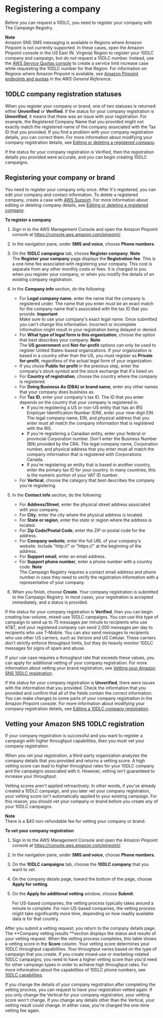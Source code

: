 # Registering a company<a name="sns-settings-register-company"></a>

Before you can request a 10DLC, you need to register your company with The Campaign Registry\. 

**Note**  
Amazon SNS SMS messaging is available in Regions where Amazon Pinpoint is not currently supported\. In these cases, open the Amazon Pinpoint console in the US East \(N\. Virginia\) Region to register your 10DLC company and campaign, but *do not* request a 10DLC number\. Instead, use the [AWS Service Quotas console](https://us-east-1.console.aws.amazon.com/support/home?region=us-east-1&skipRegion=true#/case/create?issueType=service-limit-increase) to create a service limit increase case while requesting the 10DLC number for that Region\. For information on Regions where Amazon Pinpoint is available, see [Amazon Pinpoint endpoints and quotas](https://docs.aws.amazon.com/general/latest/gr/pinpoint.html) in the *AWS General Reference*\.

## 10DLC company registration statuses<a name="sns-10dlc-registration-status"></a>

When you register your company or brand, one of two statuses is returned: either **Unverified** or **Verified**\. If the status for your company registration is **Unverified**, it means that there was an issue with your registration\. For example, the Registered Company Name that you provided might not exactly match the registered name of the company associated with the Tax ID that you provided\. If you find a problem with your company registration details, you can correct them\. For more information about modifying your company registration details, see [Editing or deleting a registered company](sns-settings-10dlc-modify-company.md)\.

If the status for your company registration is Verified, then the registration details you provided were accurate, and you can begin creating 10DLC campaigns\.

## Registering your company or brand<a name="sns-register-company-steps-10dlc"></a>

You need to register your company only once\. After it's registered, you can edit your company and contact information\. To delete a registered company, create a case with [AWS Support](https://console.aws.amazon.com/support/home#/)\. For more information about editing or deleting company details, see [Editing or deleting a registered company](sns-settings-10dlc-modify-company.md)\.

**To register a company**

1. Sign in to the AWS Management Console and open the Amazon Pinpoint console at [https://console\.aws\.amazon\.com/pinpoint/](https://console.aws.amazon.com/pinpoint/)\.

1. In the navigation pane, under **SMS and voice**, choose **Phone numbers**\.

1. On the **10DLC campaigns** tab, choose **Register company**\.
**Note**  
The **Register your company** page displays the **Registration fee**\. This is a one\-time fee associated with registering your company\. This cost is separate from any other monthly costs or fees\. It is charged to you when you register your company, or when you modify the details of an existing company registration\.

1. In the **Company info** section, do the following:
   + For **Legal company name**, enter the name that the company is registered under\. The name that you enter must be an exact match for the company name that's associated with the tax ID that you provide\.
**Important**  
Make sure to use your company's exact legal name\. Once submitted you can't change this information\. Incorrect or incomplete information might result in your registration being delayed or denied\.
   + For **What type of legal form is this organization**, choose the option that best describes your company\.
**Note**  
The **US government** and **Not\-for\-profit** options can only be used to register United States\-based organizations\. If your organization is based in a country other than the US, you must register as **Private for\-profit**, regardless of the actual legal form of your organization\.
   + If you chose **Public for profit** in the previous step, enter the company's stock symbol and the stock exchange that it's listed on\.
   + For **Country of registration**, choose the country where the company is registered\.
   + For **Doing Business As \(DBA\) or brand name**, enter any other names that your company does business as\.
   + For **Tax ID**, enter your company's tax ID\. The ID that you enter depends on the country that your company is registered in\.
     + If you're registering a US or non\-US entity that has an IRS Employer Identification Number \(EIN\), enter your nine\-digit EIN\. The legal company name, EIN, and physical address that you enter must all match the company information that is registered with the IRS\.
     + If you're registering a Canadian entity, enter your federal or provincial Corporation number\. Don't enter the Business Number \(BN\) provided by the CRA\. The legal company name, Corporation number, and physical address that you enter must all match the company information that is registered with Corporations Canada\.
     + If you're registering an entity that is based in another country, enter the primary tax ID for your country\. In many countries, this is the numeric portion of your VAT ID number\.
   + For **Vertical**, choose the category that best describes the company you're registering\.

1. In the **Contact info** section, do the following:
   + For **Address/Street**, enter the physical street address associated with your company\.
   + For **City**, enter the city where the physical address is located\.
   + For **State or region**, enter the state or region where the address is located\.
   + For **Zip Code/Postal Code**, enter the ZIP or postal code for the address\.
   + For **Company website**, enter the full URL of your company's website\. Include "http://" or "https://" at the beginning of the address\.
   + For **Support email**, enter an email address\.
   + For **Support phone number**, enter a phone number with a country code\.
**Note**  
The Campaign Registry requires a contact email address and phone number in case they need to verify the registration information with a representative of your company\.

1. When you finish, choose **Create**\. Your company registration is submitted to the Campaign Registry\. In most cases, your registration is accepted immediately, and a status is provided\.

If the status for your company registration is **Verified**, then you can begin creating low\-volume, mixed\-use 10DLC campaigns\. You can use this type of campaign to send up to 75 messages per minute to recipients who use AT&T, and your registered company can send 2,000 messages per day to recipients who use T\-Mobile\. You can also send messages to recipients who use other US carriers, such as Verizon and US Cellular\. These carriers don't strictly enforce throughput limits, but they do heavily monitor 10DLC messages for signs of spam and abuse\.

If your use case requires a throughput rate that exceeds these values, you can apply for additional vetting of your company registration\. For more information about vetting your brand registration, see [Vetting your Amazon SNS 10DLC registration](#sns-10dlc-vetting)\.

If the status for your company registration is **Unverified**, there were issues with the information that you provided\. Check the information that you provided and confirm that all of the fields contain the correct information\. You can make changes to some parts of your company registration in the Amazon Pinpoint console\. For more information about modifying your company registration details, see [Editing a 10DLC company registration](sns-settings-10dlc-modify-company.md#sns-edit-company-10dlc)\.

## Vetting your Amazon SNS 10DLC registration<a name="sns-10dlc-vetting"></a>

If your company registration is successful and you want to register a campaign with higher throughput capabilities, then you must vet your company registration\.

When you vet your registration, a third\-party organization analyzes the company details that you provided and returns a vetting score\. A high vetting score can lead to higher throughput rates for your 10DLC company and the campaigns associated with it\. However, vetting isn't guaranteed to increase your throughput\. 

Vetting scores aren't applied retroactively\. In other words, if you've already created a 10DLC campaign, and you later vet your company registration, your vetting score isn't automatically applied to your existing campaign\. For this reason, you should vet your company or brand before you create any of your 10DLC campaigns\. 

**Note**  
There is a $40 non\-refundable fee for vetting your company or brand\.

**To vet your company registration**

1. Sign in to the AWS Management Console and open the Amazon Pinpoint console at [https://console\.aws\.amazon\.com/pinpoint/](https://console.aws.amazon.com/pinpoint/)\.

1. In the navigation pane, under **SMS and voice**, choose **Phone numbers**\.

1. On the **10DLC campaigns** tab, choose the **10DLC company** that you want to vet\.

1. On the company details page, toward the bottom of the page, choose **Apply for vetting**\.

1. On the **Apply for additional vetting** window, choose **Submit**\.

   For US\-based companies, the vetting process typically takes around a minute to complete\. For non\-US\-based companies, the vetting process might take significantly more time, depending on how readily available data is for that country\. 

After you submit a vetting request, you return to the company details page\. The **Company vetting results **section displays the status and results of your vetting request\. When the vetting process completes, this table shows a vetting score in the **Score** column\. Your vetting score determines your 10DLC throughput capabilities\. Your throughput varies based on the type of campaign that you create\. If you create mixed\-use or marketing\-related 10DLC campaigns, you need to have a higher vetting score than you'd need for other campaign types in order to achieve high throughput rates\. For more information about the capabilities of 10DLC phone numbers, see [10DLC capabilities](channels-sms-originating-identities-10dlc.md#sns-10dlc-capabilities)\. 

If you change the details of your company registration after completing the vetting process, you can request to have your registration vetted again\. If you only change the Vertical for your company registration, your vetting score won't change\. If you change any details other than the Vertical, your vetting result could change\. In either case, you're charged the one\-time vetting fee again\. 